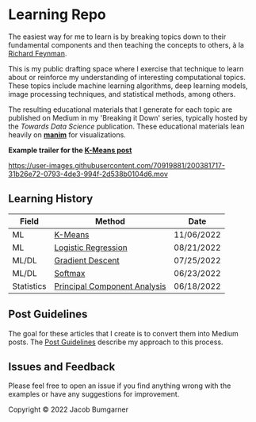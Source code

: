 # Learning Repo
The easiest way for me to learn is by breaking topics down to their fundamental components and then teaching the concepts to others, à la [Richard Feynman](https://www.colorado.edu/artssciences-advising/resource-library/life-skills/the-feynman-technique-in-academic-coaching).

This is my public drafting space where I exercise that technique to learn about or reinforce my understanding of interesting computational topics. These topics include machine learning algorithms, deep learning models, image processing techniques, and statistical methods, among others.

The resulting educational materials that I generate for each topic are published on Medium in my 'Breaking it Down' series, typically hosted by the _Towards Data Science_ publication. These educational materials lean heavily on [**manim**](https://github.com/3b1b/manim) for visualizations.

**Example trailer for the [K-Means post](https://towardsdatascience.com/breaking-it-down-k-means-clustering-e0ef0168688d)**

https://user-images.githubusercontent.com/70919881/200381717-31b26e72-0793-4de3-994f-2d538b0104d6.mov



## Learning History

| Field | Method | Date |
| ----- | ------ | ---- | 
| ML | [K-Means](https://medium.com/p/e0ef0168688d) | 11/06/2022 |
| ML | [Logistic Regression](https://medium.com/@jacobbumgarner/breaking-it-down-logistic-regression-e5c3f1450bd) | 08/21/2022 |
| ML/DL | [Gradient Descent](https://medium.com/@jacobbumgarner/breaking-it-down-gradient-descent-b94c124f1dfd) | 07/25/2022 |
| ML/DL | [Softmax](softmax/softmax.ipynb) | 06/23/2022 |
| Statistics | [Principal Component Analysis](pca/pca.ipynb) | 06/18/2022 |

## Post Guidelines
The goal for these articles that I create is to convert them into Medium posts. The [Post Guidelines](POST_GUIDELINES.md) describe my approach to this process.

## Issues and Feedback

Please feel free to open an issue if you find anything wrong with the examples or have any suggestions for improvement.

Copyright © 2022 Jacob Bumgarner
